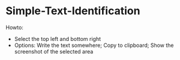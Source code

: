 # Simple-Text-Identification
Howto:
- Select the top left and bottom right
- Options: Write the text somewhere; Copy to clipboard; Show the screenshot of the selected area
